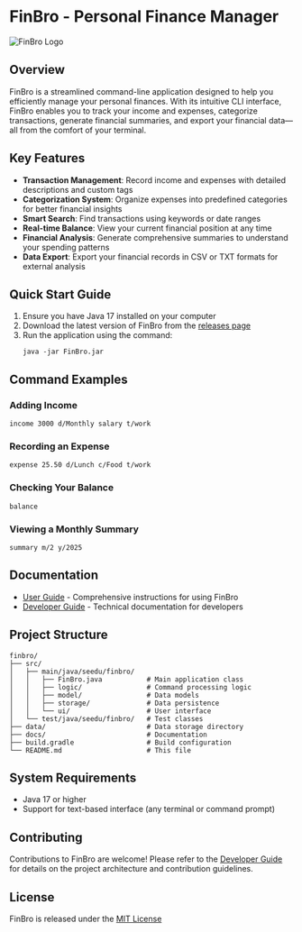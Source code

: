 # FinBro - Personal Finance Manager

![FinBro Logo](docs/images/finbro_logo.png)

## Overview

FinBro is a streamlined command-line application designed to help you efficiently manage your personal finances. With its intuitive CLI interface, FinBro enables you to track your income and expenses, categorize transactions, generate financial summaries, and export your financial data—all from the comfort of your terminal.

## Key Features

* **Transaction Management**: Record income and expenses with detailed descriptions and custom tags
* **Categorization System**: Organize expenses into predefined categories for better financial insights
* **Smart Search**: Find transactions using keywords or date ranges
* **Real-time Balance**: View your current financial position at any time
* **Financial Analysis**: Generate comprehensive summaries to understand your spending patterns
* **Data Export**: Export your financial records in CSV or TXT formats for external analysis

## Quick Start Guide

1. Ensure you have Java 17 installed on your computer
2. Download the latest version of FinBro from the [releases page](https://github.com/yourusername/finbro/releases)
3. Run the application using the command:
   ```
   java -jar FinBro.jar
   ```

## Command Examples

### Adding Income
```
income 3000 d/Monthly salary t/work
```

### Recording an Expense
```
expense 25.50 d/Lunch c/Food t/work
```

### Checking Your Balance
```
balance
```

### Viewing a Monthly Summary
```
summary m/2 y/2025
```

## Documentation

* [User Guide](docs/UserGuide.md) - Comprehensive instructions for using FinBro
* [Developer Guide](docs/DeveloperGuide.md) - Technical documentation for developers

## Project Structure

```
finbro/
├── src/
│   ├── main/java/seedu/finbro/
│   │   ├── FinBro.java           # Main application class
│   │   ├── logic/                # Command processing logic
│   │   ├── model/                # Data models
│   │   ├── storage/              # Data persistence
│   │   └── ui/                   # User interface
│   └── test/java/seedu/finbro/   # Test classes
├── data/                         # Data storage directory
├── docs/                         # Documentation
├── build.gradle                  # Build configuration
└── README.md                     # This file
```

## System Requirements

* Java 17 or higher
* Support for text-based interface (any terminal or command prompt)

## Contributing

Contributions to FinBro are welcome! Please refer to the [Developer Guide](docs/DeveloperGuide.md) for details on the project architecture and contribution guidelines.

## License

FinBro is released under the [MIT License](LICENSE)